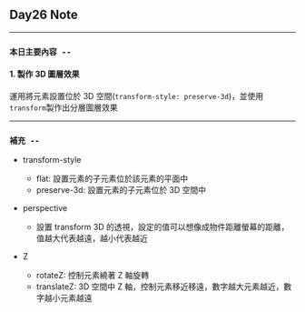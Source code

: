 ## **Day26 Note**

---

### `本日主要內容 --`

#### 1. 製作 3D 圖層效果

運用將元素設置位於 3D 空間(`transform-style: preserve-3d`)，並使用`transform`製作出分層圖層效果

---

### **`補充 --`**

- transform-style

  - flat: 設置元素的子元素位於該元素的平面中
  - preserve-3d: 設置元素的子元素位於 3D 空間中

- perspective

  - 設置 transform 3D 的透視，設定的值可以想像成物件距離螢幕的距離，值越大代表越遠，越小代表越近

- Z
  - rotateZ: 控制元素繞著 Z 軸旋轉
  - translateZ: 3D 空間中 Z 軸，控制元素移近移遠，數字越大元素越近，數字越小元素越遠
